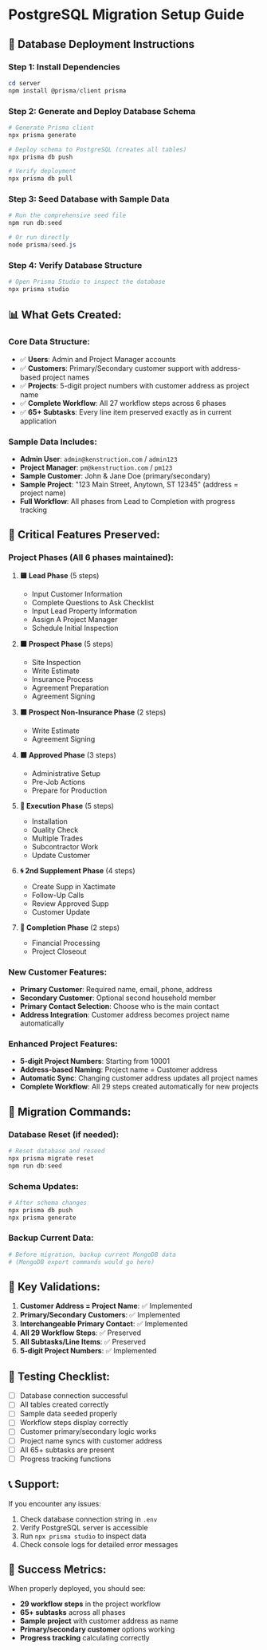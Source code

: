 # PostgreSQL Migration Setup Guide

## 🚀 Database Deployment Instructions

### Step 1: Install Dependencies
```powershell
cd server
npm install @prisma/client prisma
```

### Step 2: Generate and Deploy Database Schema
```powershell
# Generate Prisma client
npx prisma generate

# Deploy schema to PostgreSQL (creates all tables)
npx prisma db push

# Verify deployment
npx prisma db pull
```

### Step 3: Seed Database with Sample Data
```powershell
# Run the comprehensive seed file
npm run db:seed

# Or run directly
node prisma/seed.js
```

### Step 4: Verify Database Structure
```powershell
# Open Prisma Studio to inspect the database
npx prisma studio
```

## 📊 **What Gets Created:**

### **Core Data Structure:**
- ✅ **Users**: Admin and Project Manager accounts
- ✅ **Customers**: Primary/Secondary customer support with address-based project names
- ✅ **Projects**: 5-digit project numbers with customer address as project name
- ✅ **Complete Workflow**: All 27 workflow steps across 6 phases
- ✅ **65+ Subtasks**: Every line item preserved exactly as in current application

### **Sample Data Includes:**
- **Admin User**: `admin@kenstruction.com` / `admin123`
- **Project Manager**: `pm@kenstruction.com` / `pm123`
- **Sample Customer**: John & Jane Doe (primary/secondary)
- **Sample Project**: "123 Main Street, Anytown, ST 12345" (address = project name)
- **Full Workflow**: All phases from Lead to Completion with progress tracking

## 🔧 **Critical Features Preserved:**

### **Project Phases (All 6 phases maintained):**
1. **🟨 Lead Phase** (5 steps)
   - Input Customer Information
   - Complete Questions to Ask Checklist  
   - Input Lead Property Information
   - Assign A Project Manager
   - Schedule Initial Inspection

2. **🟧 Prospect Phase** (5 steps)
   - Site Inspection
   - Write Estimate
   - Insurance Process
   - Agreement Preparation
   - Agreement Signing

3. **🟪 Prospect Non-Insurance Phase** (2 steps)
   - Write Estimate
   - Agreement Signing

4. **🟩 Approved Phase** (3 steps)
   - Administrative Setup
   - Pre-Job Actions
   - Prepare for Production

5. **🔧 Execution Phase** (5 steps)
   - Installation
   - Quality Check
   - Multiple Trades
   - Subcontractor Work
   - Update Customer

6. **🌀 2nd Supplement Phase** (4 steps)
   - Create Supp in Xactimate
   - Follow-Up Calls
   - Review Approved Supp
   - Customer Update

7. **🏁 Completion Phase** (2 steps)
   - Financial Processing
   - Project Closeout

### **New Customer Features:**
- **Primary Customer**: Required name, email, phone, address
- **Secondary Customer**: Optional second household member
- **Primary Contact Selection**: Choose who is the main contact
- **Address Integration**: Customer address becomes project name automatically

### **Enhanced Project Features:**
- **5-digit Project Numbers**: Starting from 10001
- **Address-based Naming**: Project name = Customer address
- **Automatic Sync**: Changing customer address updates all project names
- **Complete Workflow**: All 29 steps created automatically for new projects

## 🔄 **Migration Commands:**

### **Database Reset (if needed):**
```powershell
# Reset database and reseed
npx prisma migrate reset
npm run db:seed
```

### **Schema Updates:**
```powershell
# After schema changes
npx prisma db push
npx prisma generate
```

### **Backup Current Data:**
```powershell
# Before migration, backup current MongoDB data
# (MongoDB export commands would go here)
```

## 🎯 **Key Validations:**

1. **Customer Address = Project Name**: ✅ Implemented
2. **Primary/Secondary Customers**: ✅ Implemented  
3. **Interchangeable Primary Contact**: ✅ Implemented
4. **All 29 Workflow Steps**: ✅ Preserved
5. **All Subtasks/Line Items**: ✅ Preserved
6. **5-digit Project Numbers**: ✅ Implemented

## 🚦 **Testing Checklist:**

- [ ] Database connection successful
- [ ] All tables created correctly
- [ ] Sample data seeded properly
- [ ] Workflow steps display correctly
- [ ] Customer primary/secondary logic works
- [ ] Project name syncs with customer address
- [ ] All 65+ subtasks are present
- [ ] Progress tracking functions

## 📞 **Support:**

If you encounter any issues:
1. Check database connection string in `.env`
2. Verify PostgreSQL server is accessible
3. Run `npx prisma studio` to inspect data
4. Check console logs for detailed error messages

## 🎉 **Success Metrics:**

When properly deployed, you should see:
- **29 workflow steps** in the project workflow
- **65+ subtasks** across all phases
- **Sample project** with customer address as name
- **Primary/secondary customer** options working
- **Progress tracking** calculating correctly 